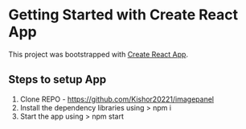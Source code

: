# Getting Started with Create React App

This project was bootstrapped with [Create React App](https://github.com/facebook/create-react-app).

## Steps to setup App
1. Clone REPO - https://github.com/Kishor20221/imagepanel
2. Install the dependency libraries using > npm i
3. Start the app using > npm start

